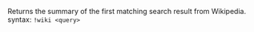 Returns the summary of the first matching search result from Wikipedia.<br />
syntax: `!wiki <query>`